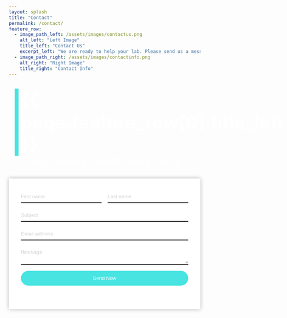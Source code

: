 ```yaml
---
layout: splash
title: "Contact"
permalink: /contact/
feature_row:
  - image_path_left: /assets/images/contactus.png
    alt_left: "Left Image"
    title_left: "Contact Us"
    excerpt_left: "We are ready to help your lab. Please send us a message below describing your needs and we would be happy to schedule a video call consultation."
  - image_path_right: /assets/images/contactinfo.png
    alt_right: "Right Image"
    title_right: "Contact Info"
---
```


<style>
  .feature-container {
    display: flex;
    justify-content: space-between;
  }

  .feature-row {
    margin-left: 0;
    position: relative;
  }

  .feature-row .header-content {
    color: #ffffff;
    padding: 2rem;
    position: absolute;
    top: 50%;
    left: 50%;
    transform: translate(-50%, -50%);
  }

  .feature-row .header-content h1 {
    font-size: 3rem;
    margin: 0;
  }

  .feature-row .header-content p {
    font-size: 1.5rem;
    margin: 0;
  }

  .color-line {
    height: 100%;
    position: absolute;
    left: -2rem;
    top: 50%;
    transform: translateY(-50%);
    background-color: #47e4e2;
  }

  .contact-info p {
    font-size: 0.9rem;
    color: #ffffff;
    white-space: nowrap;
  }

  .contact-form {
    background-color: #ffffff;
  }

  .contact-form label {
    display: block;
    margin-bottom: 0.5rem;
    color: #000000;
  }

  .contact-form input,
  .contact-form textarea {
    width: 100%;
    padding: 0;
    margin-bottom: 1rem;
    border: none;
    border-bottom: 2px solid #000000;
    background-color: #ffffff;
    color: #000000;
  }

  .contact-form input[type="submit"] {
    background-color: #47e4e2;
    color: #ffffff;
    border: none;
    padding: 0.75rem 1rem;
    cursor: pointer;
  }

  .contact-form input[type="submit"]:hover {
    background-color: #31b2af;
  }
<style>
  .feature-container {
    display: flex;
    justify-content: space-between;
  }

  .feature-row {
    margin-left: 0;
    position: relative;
  }

  .feature-row .header-content {
    color: #ffffff;
    padding: 2rem;
    position: absolute;
    top: 50%;
    left: 50%;
    transform: translate(-50%, -50%);
  }

  .feature-row .header-content h1 {
    font-size: 3rem;
    margin: 0;
  }

  .feature-row .header-content p {
    font-size: 1.5rem;
    margin: 0;
  }

  .color-line {
    height: 100%;
    position: absolute;
    left: -2rem;
    top: 50%;
    transform: translateY(-50%);
    background-color: #47e4e2;
  }

  .contact-info p {
    font-size: 0.9rem;
    color: #ffffff;
    white-space: nowrap;
  }

  .contact-form form {
    background-color: #ffffff;
  }

  .contact-form {
    margin-top: 15px;
    background-image: url('/assets/images/calm2.png/');
    background-size: cover;
    background-position: center;
    background-repeat: no-repeat;
    box-shadow: 0 0 10px rgba(0, 0, 0, 0.3);
  }
.contact-form input[type="text"],
.contact-form input[type="email"],
.contact-form textarea {
  width: 100%;
  padding: 0.5rem 0;
  margin-bottom: 1rem;
  border: none;
  border-bottom: 2px solid #000000;
  background-color: #ffffff;
  color: #000000;
  caret-color: lightgrey;
}

.contact-form input[type="text"]::placeholder,
.contact-form input[type="email"]::placeholder,
.contact-form textarea::placeholder {
  color: lightgrey;
}

.contact-form input[type="text"]:focus::placeholder,
.contact-form input[type="email"]:focus::placeholder,
.contact-form textarea:focus::placeholder {
  color: transparent;
}
  .contact-form input,
  .contact-form textarea {
    width: 100%;
    padding: 0.5rem 0;
    margin-bottom: 1rem;
    border: none;
    border-bottom: 2px solid #000000;
    background-color: #ffffff;
    color: #000000;
  }

  .contact-form input[type="submit"] {
    background-color: #47e4e2;
    color: #ffffff;
    border: none;
    padding: 0.75rem 1rem;
    cursor: pointer;
    border-radius: 20px;
  }

  .contact-form input[type="submit"]:hover {
    background-color: #0c067e;
  }
</style>

<div style="position: relative;">
  <div class="feature-container">
    <div class="feature-row" style="background-image: url('{{ page.feature_row[0].image_path_left }}'); background-size: cover; background-position: center; display: flex; flex: 0 0 66%;">
      <div class="header-content" style="color: #ffffff; padding: 1rem; position: relative; width: 100%;">
        <h1 style="font-size: 3rem; margin-left: 1rem;">
          <span style="position: relative;">
            <span class="color-line" style="position: absolute; left: -1rem; top: 50%; transform: translateY(-50%); width: 10px; height: 100%; background-color: #47e4e2;"></span>
            {{ page.feature_row[0].title_left }}
          </span>
        </h1>
        <p style="font-size: 1.5rem; margin-left: 1rem;">{{ page.feature_row[0].excerpt_left }}</p>
      </div>
    </div>
    <div class="feature-row" style="background-image: url('{{ page.feature_row[1].image_path_right }}'); background-size: cover; background-position: center; display: flex; position: relative; flex: 0 0 34%;">
      <div class="contact-info" style="width: 100%; display: flex; flex-direction: column; color: #ffffff; justify-content: flex-end; padding: 1rem;">
        <h2 style="font-size: 2rem; color: #ffffff; margin-bottom: 1rem;">Contact Info</h2>
        <div style="display: flex; align-items: center; margin-bottom: 1rem;">
          <svg xmlns="http://www.w3.org/2000/svg" width="30" height="30" viewBox="0 0 384 512">
            <path fill="#ffffff" d="M172.268 501.67C26.97 291.031 0 269.413 0 192 0 85.961 85.961 0 192 0s192 85.961 192 192c0 77.413-26.97 99.031-172.268 309.67-9.535 13.774-29.93 13.773-39.464 0zM192 272c44.183 0 80-35.817 80-80s-35.817-80-80-80-80 35.817-80 80 35.817 80 80 80z"/>
          </svg>
          <p style="margin: 0 0 0 0.5rem;">Catalyst Neuro<br>844 Rose Drive,<br>Benicia, CA 94510</p>
        </div>
        <div style="display: flex; align-items: center;">
          <svg xmlns="http://www.w3.org/2000/svg" color="#ffffff" width="30" height="30" viewBox="0 0 448 512">
            <path fill="#ffffff" d="M400 32H48C21.49 32 0 53.49 0 80v352c0 26.51 21.49 48 48 48h352c26.51 0 48-21.49 48-48V80c0-26.51-21.49-48-48-48zM178.117 262.104C87.429 196.287 88.353 196.121 64 177.167V152c0-13.255 10.745-24 24-24h272c13.255 0 24 10.745 24 24v25.167c-24.371 18.969-23.434 19.124-114.117 84.938-10.5 7.655-31.392 26.12-45.883 25.894-14.503.218-35.367-18.227-45.883-25.895zM384 217.775V360c0 13.255-10.745 24-24 24H88c-13.255 0-24-10.745-24-24V217.775c13.958 10.794 33.329 25.236 95.303 70.214 14.162 10.341 37.975 32.145 64.694 32.011h0c26.768.134 50.568-21.64 64.706-31.98 61.984-44.961 81.225-59.542 95.297-70.225zM400 96H48V80c0-8.837 7.163-16 16-16h320c8.837 0 16 7.163 16 16v16z"/>
          </svg>
          <p style="margin: 0 0 0 0.5rem;">inquiry@catalystneuro.com</p>
        </div>
      </div>
    </div>
  </div>
</div>

   <div class="contact-form" style="padding: 2rem;">
  <form method="post" action="#" netlify>
    <div style="display: flex;">
      <input type="text" id="first" name="first" required placeholder="First name" style="width: 50%;">
      <input type="text" id="last" name="last" required placeholder="Last name" style="width: 50%; margin-left: 1rem;">
    </div>
    <input type="text" id="subject" name="subject" required placeholder="Subject">
    <input type="email" id="email" name="email" required placeholder="Email address">
    <textarea id="message" name="message" required placeholder="Message"></textarea>
    <input type="submit" value="Send Now" style="border-radius: 50px;">
  </form>
</div>
